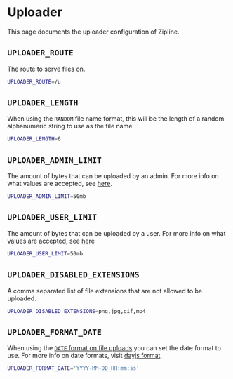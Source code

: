 # Uploader
This page documents the uploader configuration of Zipline.

## `UPLOADER_ROUTE`
The route to serve files on.
```bash
UPLOADER_ROUTE=/u
```

## `UPLOADER_LENGTH`
When using the `RANDOM` file name format, this will be the length of a random alphanumeric string to use as the file name.
```bash
UPLOADER_LENGTH=6
```

## `UPLOADER_ADMIN_LIMIT`
The amount of bytes that can be uploaded by an admin. For more info on what values are accepted, see [here](/docs/guides/byte-format).
```bash
UPLOADER_ADMIN_LIMIT=50mb
```

## `UPLOADER_USER_LIMIT`
The amount of bytes that can be uploaded by a user. For more info on what values are accepted, see [here](/docs/guides/byte-format)
```bash
UPLOADER_USER_LIMIT=50mb
```

## `UPLOADER_DISABLED_EXTENSIONS`
A comma separated list of file extensions that are not allowed to be uploaded.
```bash
UPLOADER_DISABLED_EXTENSIONS=png,jpg,gif,mp4
```

## `UPLOADER_FORMAT_DATE`
When using the [`DATE` format on file uploads](/docs/guides/upload-options#image-format) you can set the date format to use. For more info on date formats, visit [dayjs format](https://day.js.org/docs/en/display/format).

```bash
UPLOADER_FORMAT_DATE='YYYY-MM-DD_HH:mm:ss'
```